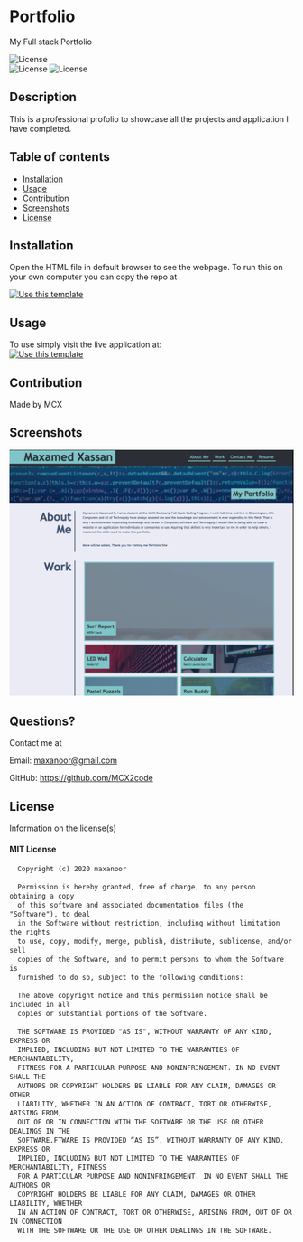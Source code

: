 # Portfolio
My Full stack Portfolio

   ![License](https://img.shields.io/badge/GitHub-100000?style=for-the-badge&logo=github&logoColor=white)
   <br>
  ![License](https://img.shields.io/badge/license-mit-informational.svg) 
  ![License](https://img.shields.io/badge/MCX-Success-green)
 
  

  ## Description
  
  This is a professional profolio to showcase all the projects and application I have completed. 

  ## Table of contents

  * [Installation](#installation)
  * [Usage](#usage)
  * [Contribution](#contribution)
  * [Screenshots](#screenshots)
  * [License](#license)

  ## Installation

  Open the HTML file in default browser to see the webpage.
  To run this on your own computer you can copy the repo at <br>

  [![Use this template](https://img.shields.io/badge/Click-to_visit_website-7690a0?style=for-the-badge)]([https://mcx2code.github.io/Run-Buddy-2](https://github.com/MCX2code/Portfolio/))

  ## Usage 

  To use simply visit the live application at: <br>
   [![Use this template](https://img.shields.io/badge/Click-to_visit_Github_Repo-7690a0?style=for-the-badge)](https://mcx2code.github.io/Portfolio/)

  ## Contribution

  Made by MCX

  ## Screenshots

  ![Project Screenshot](https://raw.githubusercontent.com/MCX2code/Portfolio/main/Profolio.png)  
  

  ## Questions?

  Contact me at 

  Email: maxanoor@gmail.com

  GitHub: https://github.com/MCX2code

  ## License

  Information on the license(s)

  
  #### MIT License

      Copyright (c) 2020 maxanoor

      Permission is hereby granted, free of charge, to any person obtaining a copy
      of this software and associated documentation files (the "Software"), to deal
      in the Software without restriction, including without limitation the rights
      to use, copy, modify, merge, publish, distribute, sublicense, and/or sell
      copies of the Software, and to permit persons to whom the Software is
      furnished to do so, subject to the following conditions:

      The above copyright notice and this permission notice shall be included in all
      copies or substantial portions of the Software.

      THE SOFTWARE IS PROVIDED "AS IS", WITHOUT WARRANTY OF ANY KIND, EXPRESS OR
      IMPLIED, INCLUDING BUT NOT LIMITED TO THE WARRANTIES OF MERCHANTABILITY,
      FITNESS FOR A PARTICULAR PURPOSE AND NONINFRINGEMENT. IN NO EVENT SHALL THE
      AUTHORS OR COPYRIGHT HOLDERS BE LIABLE FOR ANY CLAIM, DAMAGES OR OTHER
      LIABILITY, WHETHER IN AN ACTION OF CONTRACT, TORT OR OTHERWISE, ARISING FROM,
      OUT OF OR IN CONNECTION WITH THE SOFTWARE OR THE USE OR OTHER DEALINGS IN THE
      SOFTWARE.FTWARE IS PROVIDED “AS IS”, WITHOUT WARRANTY OF ANY KIND, EXPRESS OR 
      IMPLIED, INCLUDING BUT NOT LIMITED TO THE WARRANTIES OF MERCHANTABILITY, FITNESS 
      FOR A PARTICULAR PURPOSE AND NONINFRINGEMENT. IN NO EVENT SHALL THE AUTHORS OR 
      COPYRIGHT HOLDERS BE LIABLE FOR ANY CLAIM, DAMAGES OR OTHER LIABILITY, WHETHER 
      IN AN ACTION OF CONTRACT, TORT OR OTHERWISE, ARISING FROM, OUT OF OR IN CONNECTION 
      WITH THE SOFTWARE OR THE USE OR OTHER DEALINGS IN THE SOFTWARE.
      

  
